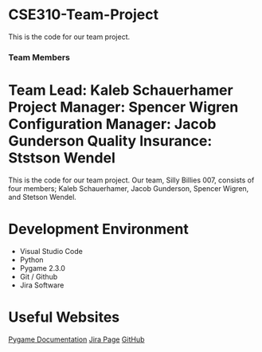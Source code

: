 # CSE310-Team-Project
This is the code for our team project.

### Team Members
**Team Lead:** Kaleb Schauerhamer 
**Project Manager:** Spencer Wigren
**Configuration Manager:** Jacob Gunderson 
**Quality Insurance:** Ststson Wendel
=======
This is the code for our team project. Our team, Silly Billies 007, consists of four members; Kaleb Schauerhamer, Jacob Gunderson, Spencer Wigren, and Stetson Wendel.

# Development Environment

* Visual Studio Code
* Python
* Pygame 2.3.0
* Git / Github
* Jira Software

# Useful Websites

[Pygame Documentation](https://www.pygame.org/docs/)
[Jira Page](https://applied-team07.atlassian.net/jira/software/projects/GAM/boards/1)
[GitHub](https://github.com/310-Team007/Game007)
